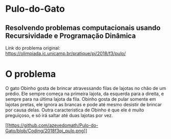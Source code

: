 # Pulo-do-Gato
  ## Resolvendo problemas computacionais usando Recursividade e Programação Dinâmica

 Link do problema original: https://olimpiada.ic.unicamp.br/pratique/pj/2018/f3/pulo/
 

 # O problema
   O gato Obinho gosta de brincar atravessando filas de lajotas no chão de um prédio. Ele sempre começa na primeira lajota, da esquerda para a direita, e sempre para na última lajota da fila. Obinho gosta de pular somente em lajotas pretas, ele ignora as brancas e pode até mesmo desistir de brincar por causa delas. Outra caracteristica de Obinho é que ele é muito preguiçoso, e só irá saltar até duas lajotas por vez.

   [[https://github.com/azevedomath/Pulo-do-Gato/blob/Coding/2018f3pj_pulo.png]]
